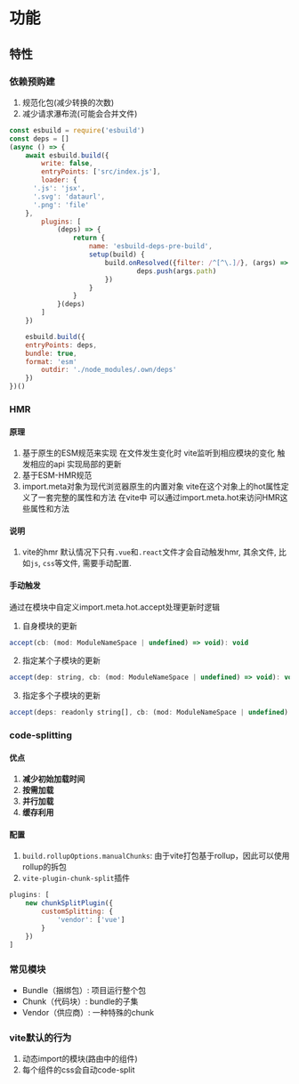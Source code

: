 # 功能

## 特性

### 依赖预购建

1. 规范化包(减少转换的次数)
2. 减少请求瀑布流(可能会合并文件)
```js
const esbuild = require('esbuild')
const deps = []
(async () => {
	await esbuild.build({
		write: false,
    	entryPoints: ['src/index.js'],
		loader: {
      '.js': 'jsx',
      '.svg': 'dataurl',
      '.png': 'file'
    },
		plugins: [
			(deps) => {
				return {
					name: 'esbuild-deps-pre-build',
					setup(build) {
						build.onResolved({filter: /^[^\.]/}, (args) => {
								deps.push(args.path)
						})
					}
				}
			}(deps)
		]
	})

	esbuild.build({
    entryPoints: deps,
    bundle: true,
    format: 'esm'
		outdir: './node_modules/.own/deps'
	})
})()

```

### HMR

#### 原理

1. 基于原生的ESM规范来实现 在文件发生变化时 vite监听到相应模块的变化 触发相应的api 实现局部的更新
2. 基于ESM-HMR规范
3. import.meta对象为现代浏览器原生的内置对象 vite在这个对象上的hot属性定义了一套完整的属性和方法 在vite中 可以通过import.meta.hot来访问HMR这些属性和方法

#### 说明

1. vite的hmr 默认情况下只有`.vue`和`.react`文件才会自动触发hmr, 其余文件, 比如`js`, `css`等文件, 需要手动配置.

#### 手动触发

通过在模块中自定义import.meta.hot.accept处理更新时逻辑

1. 自身模块的更新

```js
accept(cb: (mod: ModuleNameSpace | undefined) => void): void
```

2. 指定某个子模块的更新

```js
accept(dep: string, cb: (mod: ModuleNameSpace | undefined) => void): void
```

3. 指定多个子模块的更新

```js
accept(deps: readonly string[], cb: (mod: ModuleNameSpace | undefined) => void): void
```

### code-splitting

#### 优点
1. **减少初始加载时间**
2. **按需加载**
3. **并行加载**
4. **缓存利用**

#### 配置
1. `build.rollupOptions.manualChunks`: 由于vite打包基于rollup，因此可以使用rollup的拆包
2. `vite-plugin-chunk-split`插件
```js
plugins: [
	new chunkSplitPlugin({
		customSplitting: {
			'vendor': ['vue']
		}
	})
]
```

### 常见模块
- Bundle（捆绑包）: 项目运行整个包
- Chunk（代码块）: bundle的子集
- Vendor（供应商）: 一种特殊的chunk

### vite默认的行为
1. 动态import的模块(路由中的组件)
2. 每个组件的css会自动code-split